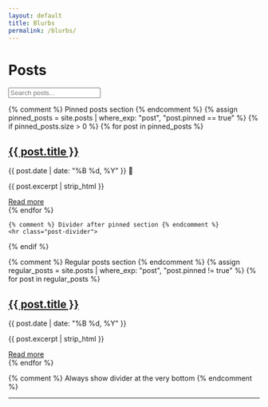 ```yaml
---
layout: default
title: Blurbs
permalink: /blurbs/
---
```


<h1 class="blurb-title">Posts</h1>

<input type="text" 
       id="blurb-search" 
       placeholder="Search posts..." />

<div class="blurb-list">
  {% comment %} Pinned posts section {% endcomment %}
  {% assign pinned_posts = site.posts | where_exp: "post", "post.pinned == true" %}
  {% if pinned_posts.size > 0 %}
    {% for post in pinned_posts %}
      <div class="post-card pinned"
           data-title="{{ post.title | downcase | escape }}"
           data-excerpt="{{ post.excerpt | strip_html | downcase | escape }}"
           data-tags="{{ post.tags | join: ' ' | downcase | escape }}">
        <h2><a href="{{ post.url | relative_url }}">{{ post.title }}</a></h2>
        <p class="post-date">
          {{ post.date | date: "%B %d, %Y" }}
          <span class="pinned-icon" title="Pinned">📌</span>
        </p>
        <p class="post-excerpt">{{ post.excerpt | strip_html }}</p>
        <a class="read-more" href="{{ post.url | relative_url }}">Read more</a>
      </div>
    {% endfor %}

    {% comment %} Divider after pinned section {% endcomment %}
    <hr class="post-divider">
  {% endif %}

  {% comment %} Regular posts section {% endcomment %}
  {% assign regular_posts = site.posts | where_exp: "post", "post.pinned != true" %}
  {% for post in regular_posts %}
    <div class="post-card"
         data-title="{{ post.title | downcase | escape }}"
         data-excerpt="{{ post.excerpt | strip_html | downcase | escape }}"
         data-tags="{{ post.tags | join: ' ' | downcase | escape }}">
      <h2><a href="{{ post.url | relative_url }}">{{ post.title }}</a></h2>
      <p class="post-date">{{ post.date | date: "%B %d, %Y" }}</p>
      <p class="post-excerpt">{{ post.excerpt | strip_html }}</p>
      <a class="read-more" href="{{ post.url | relative_url }}">Read more</a>
    </div>
  {% endfor %}

  {% comment %} Always show divider at the very bottom {% endcomment %}
  <hr class="post-divider">
</div>

<script>
(function(){
  const searchInput = document.getElementById('blurb-search');
  const posts = Array.from(document.querySelectorAll('.post-card'));

  function filterPosts(){
    const q = (searchInput.value || '').toLowerCase().trim();
    posts.forEach(post => {
      const title = post.dataset.title || '';
      const excerpt = post.dataset.excerpt || '';
      const tags = post.dataset.tags || '';
      const match = q === '' || title.includes(q) || excerpt.includes(q) || tags.includes(q);
      post.style.display = match ? '' : 'none';
      const hr = post.nextElementSibling;
      if(hr && hr.classList.contains('post-divider')) hr.style.display = match ? '' : 'none';
    });
  }

  searchInput.addEventListener('input', filterPosts);

  document.addEventListener('keydown', e => {
    if(e.key === '/' && !['INPUT','TEXTAREA'].includes(document.activeElement.tagName)){
      e.preventDefault();
      searchInput.focus();
      searchInput.select();
    }
  });
})();
</script>
